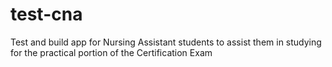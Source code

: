 test-cna
========

Test and build app for Nursing Assistant students to assist them in studying for the practical portion of the Certification Exam
